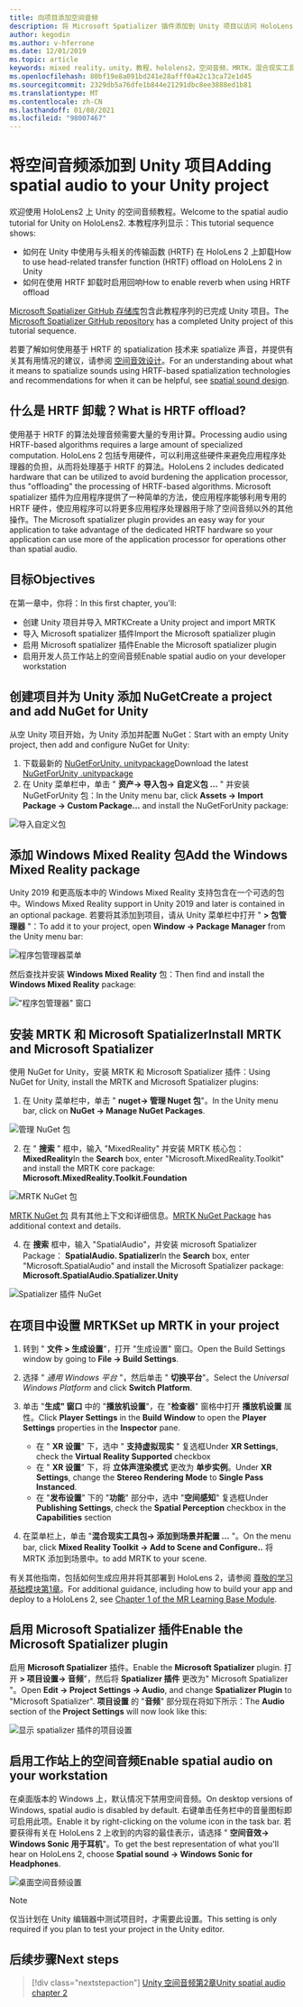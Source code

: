 ```yaml
---
title: 向项目添加空间音频
description: 将 Microsoft Spatializer 插件添加到 Unity 项目以访问 HoloLens 2 HRTF 硬件卸载。
author: kegodin
ms.author: v-hferrone
ms.date: 12/01/2019
ms.topic: article
keywords: mixed reality，unity，教程，hololens2，空间音频，MRTK，混合现实工具包，UWP，Windows 10，HRTF，head 相关传输函数，回音，Microsoft Spatializer
ms.openlocfilehash: 80bf19e8a091bd241e28afff0a42c13ca72e1d45
ms.sourcegitcommit: 2329db5a76dfe1b844e21291dbc8ee3888ed1b81
ms.translationtype: MT
ms.contentlocale: zh-CN
ms.lasthandoff: 01/08/2021
ms.locfileid: "98007467"
---
```

# <a name="adding-spatial-audio-to-your-unity-project"></a><span data-ttu-id="21433-104">将空间音频添加到 Unity 项目</span><span class="sxs-lookup"><span data-stu-id="21433-104">Adding spatial audio to your Unity project</span></span>

<span data-ttu-id="21433-105">欢迎使用 HoloLens2 上 Unity 的空间音频教程。</span><span class="sxs-lookup"><span data-stu-id="21433-105">Welcome to the spatial audio tutorial for Unity on HoloLens2.</span></span> <span data-ttu-id="21433-106">本教程序列显示：</span><span class="sxs-lookup"><span data-stu-id="21433-106">This tutorial sequence shows:</span></span>
* <span data-ttu-id="21433-107">如何在 Unity 中使用与头相关的传输函数 (HRTF) 在 HoloLens 2 上卸载</span><span class="sxs-lookup"><span data-stu-id="21433-107">How to use head-related transfer function (HRTF) offload on HoloLens 2 in Unity</span></span>
* <span data-ttu-id="21433-108">如何在使用 HRTF 卸载时启用回响</span><span class="sxs-lookup"><span data-stu-id="21433-108">How to enable reverb when using HRTF offload</span></span>

<span data-ttu-id="21433-109">[Microsoft Spatializer GitHub 存储库](https://github.com/microsoft/spatialaudio-unity)包含此教程序列的已完成 Unity 项目。</span><span class="sxs-lookup"><span data-stu-id="21433-109">The [Microsoft Spatializer GitHub repository](https://github.com/microsoft/spatialaudio-unity) has a completed Unity project of this tutorial sequence.</span></span> 

<span data-ttu-id="21433-110">若要了解如何使用基于 HRTF 的 spatialization 技术来 spatialize 声音，并提供有关其有用情况的建议，请参阅 [空间音效设计](https://docs.microsoft.com/windows/mixed-reality/spatial-sound-design)。</span><span class="sxs-lookup"><span data-stu-id="21433-110">For an understanding about what it means to spatialize sounds using HRTF-based spatialization technologies and recommendations for when it can be helpful, see [spatial sound design](https://docs.microsoft.com/windows/mixed-reality/spatial-sound-design).</span></span>

## <a name="what-is-hrtf-offload"></a><span data-ttu-id="21433-111">什么是 HRTF 卸载？</span><span class="sxs-lookup"><span data-stu-id="21433-111">What is HRTF offload?</span></span>

<span data-ttu-id="21433-112">使用基于 HRTF 的算法处理音频需要大量的专用计算。</span><span class="sxs-lookup"><span data-stu-id="21433-112">Processing audio using HRTF-based algorithms requires a large amount of specialized computation.</span></span> <span data-ttu-id="21433-113">HoloLens 2 包括专用硬件，可以利用这些硬件来避免应用程序处理器的负担，从而将处理基于 HRTF 的算法。</span><span class="sxs-lookup"><span data-stu-id="21433-113">HoloLens 2 includes dedicated hardware that can be utilized to avoid burdening the application processor, thus "offloading" the processing of HRTF-based algorithms.</span></span>  <span data-ttu-id="21433-114">Microsoft spatializer 插件为应用程序提供了一种简单的方法，使应用程序能够利用专用的 HRTF 硬件，使应用程序可以将更多应用程序处理器用于除了空间音频以外的其他操作。</span><span class="sxs-lookup"><span data-stu-id="21433-114">The Microsoft spatializer plugin provides an easy way for your application to take advantage of the dedicated HRTF hardware so your application can use more of the application processor for operations other than spatial audio.</span></span>

## <a name="objectives"></a><span data-ttu-id="21433-115">目标</span><span class="sxs-lookup"><span data-stu-id="21433-115">Objectives</span></span>

<span data-ttu-id="21433-116">在第一章中，你将：</span><span class="sxs-lookup"><span data-stu-id="21433-116">In this first chapter, you'll:</span></span>
* <span data-ttu-id="21433-117">创建 Unity 项目并导入 MRTK</span><span class="sxs-lookup"><span data-stu-id="21433-117">Create a Unity project and import MRTK</span></span>
* <span data-ttu-id="21433-118">导入 Microsoft spatializer 插件</span><span class="sxs-lookup"><span data-stu-id="21433-118">Import the Microsoft spatializer plugin</span></span>
* <span data-ttu-id="21433-119">启用 Microsoft spatializer 插件</span><span class="sxs-lookup"><span data-stu-id="21433-119">Enable the Microsoft spatializer plugin</span></span>
* <span data-ttu-id="21433-120">启用开发人员工作站上的空间音频</span><span class="sxs-lookup"><span data-stu-id="21433-120">Enable spatial audio on your developer workstation</span></span>

## <a name="create-a-project-and-add-nuget-for-unity"></a><span data-ttu-id="21433-121">创建项目并为 Unity 添加 NuGet</span><span class="sxs-lookup"><span data-stu-id="21433-121">Create a project and add NuGet for Unity</span></span>

<span data-ttu-id="21433-122">从空 Unity 项目开始，为 Unity 添加并配置 NuGet：</span><span class="sxs-lookup"><span data-stu-id="21433-122">Start with an empty Unity project, then add and configure NuGet for Unity:</span></span>
1. <span data-ttu-id="21433-123">下载最新的 [NuGetForUnity. unitypackage](https://github.com/GlitchEnzo/NuGetForUnity/releases/latest)</span><span class="sxs-lookup"><span data-stu-id="21433-123">Download the latest [NuGetForUnity .unitypackage](https://github.com/GlitchEnzo/NuGetForUnity/releases/latest)</span></span>
2. <span data-ttu-id="21433-124">在 Unity 菜单栏中，单击 " **资产-> 导入包-> 自定义包 ...** " 并安装 NuGetForUnity 包：</span><span class="sxs-lookup"><span data-stu-id="21433-124">In the Unity menu bar, click **Assets -> Import Package -> Custom Package...** and install the NuGetForUnity package:</span></span>

![导入自定义包](images/spatial-audio/import-custom-package.png)

## <a name="add-the-windows-mixed-reality-package"></a><span data-ttu-id="21433-126">添加 Windows Mixed Reality 包</span><span class="sxs-lookup"><span data-stu-id="21433-126">Add the Windows Mixed Reality package</span></span>

<span data-ttu-id="21433-127">Unity 2019 和更高版本中的 Windows Mixed Reality 支持包含在一个可选的包中。</span><span class="sxs-lookup"><span data-stu-id="21433-127">Windows Mixed Reality support in Unity 2019 and later is contained in an optional package.</span></span> <span data-ttu-id="21433-128">若要将其添加到项目，请从 Unity 菜单栏中打开 " **> 包管理器** "：</span><span class="sxs-lookup"><span data-stu-id="21433-128">To add it to your project, open **Window -> Package Manager** from the Unity menu bar:</span></span>

![程序包管理器菜单](images/spatial-audio/package-manager-menu.png)

<span data-ttu-id="21433-130">然后查找并安装 **Windows Mixed Reality** 包：</span><span class="sxs-lookup"><span data-stu-id="21433-130">Then find and install the **Windows Mixed Reality** package:</span></span>

!["程序包管理器" 窗口](images/spatial-audio/package-manager-window.png)

## <a name="install-mrtk-and-microsoft-spatializer"></a><span data-ttu-id="21433-132">安装 MRTK 和 Microsoft Spatializer</span><span class="sxs-lookup"><span data-stu-id="21433-132">Install MRTK and Microsoft Spatializer</span></span>

<span data-ttu-id="21433-133">使用 NuGet for Unity，安装 MRTK 和 Microsoft Spatializer 插件：</span><span class="sxs-lookup"><span data-stu-id="21433-133">Using NuGet for Unity, install the MRTK and Microsoft Spatializer plugins:</span></span>
1. <span data-ttu-id="21433-134">在 Unity 菜单栏中，单击 " **nuget-> 管理 Nuget 包**"。</span><span class="sxs-lookup"><span data-stu-id="21433-134">In the Unity menu bar, click on **NuGet -> Manage NuGet Packages**.</span></span>

![管理 NuGet 包](images/spatial-audio/manage-nuget-packages.png)

2. <span data-ttu-id="21433-136">在 " **搜索** " 框中，输入 "MixedReality" 并安装 MRTK 核心包： **MixedReality**</span><span class="sxs-lookup"><span data-stu-id="21433-136">In the **Search** box, enter "Microsoft.MixedReality.Toolkit" and install the MRTK core package: **Microsoft.MixedReality.Toolkit.Foundation**</span></span>

![MRTK NuGet 包](images/spatial-audio/mrtk-nuget-package.png)

<span data-ttu-id="21433-138">[MRTK NuGet 包](https://microsoft.github.io/MixedRealityToolkit-Unity/Documentation/MRTKNuGetPackage.html) 具有其他上下文和详细信息。</span><span class="sxs-lookup"><span data-stu-id="21433-138">[MRTK NuGet Package](https://microsoft.github.io/MixedRealityToolkit-Unity/Documentation/MRTKNuGetPackage.html) has additional context and details.</span></span>

4. <span data-ttu-id="21433-139">在 **搜索** 框中，输入 "SpatialAudio"，并安装 microsoft Spatializer Package： **SpatialAudio. Spatializer**</span><span class="sxs-lookup"><span data-stu-id="21433-139">In the **Search** box, enter "Microsoft.SpatialAudio" and install the Microsoft Spatializer package: **Microsoft.SpatialAudio.Spatializer.Unity**</span></span>

![Spatializer 插件 NuGet](images/spatial-audio/spatializer-plugin-nuget.png)

## <a name="set-up-mrtk-in-your-project"></a><span data-ttu-id="21433-141">在项目中设置 MRTK</span><span class="sxs-lookup"><span data-stu-id="21433-141">Set up MRTK in your project</span></span>

1. <span data-ttu-id="21433-142">转到 " **文件 > 生成设置**"，打开 "生成设置" 窗口。</span><span class="sxs-lookup"><span data-stu-id="21433-142">Open the Build Settings window by going to **File -> Build Settings**.</span></span>

2. <span data-ttu-id="21433-143">选择 " _通用 Windows 平台_ "，然后单击 " **切换平台**"。</span><span class="sxs-lookup"><span data-stu-id="21433-143">Select the _Universal Windows Platform_ and click **Switch Platform**.</span></span>

3. <span data-ttu-id="21433-144">单击 "**生成" 窗口** 中的 "**播放机设置**"，在 "**检查器**" 窗格中打开 **播放机设置** 属性。</span><span class="sxs-lookup"><span data-stu-id="21433-144">Click **Player Settings** in the **Build Window** to open the **Player Settings** properties in the **Inspector** pane.</span></span>
    * <span data-ttu-id="21433-145">在 " **XR 设置**" 下，选中 " **支持虚拟现实** " 复选框</span><span class="sxs-lookup"><span data-stu-id="21433-145">Under **XR Settings**, check the **Virtual Reality Supported** checkbox</span></span>
    * <span data-ttu-id="21433-146">在 " **XR 设置**" 下，将 **立体声渲染模式** 更改为 **单步实例**。</span><span class="sxs-lookup"><span data-stu-id="21433-146">Under **XR Settings**, change the **Stereo Rendering Mode** to **Single Pass Instanced**.</span></span>
    * <span data-ttu-id="21433-147">在 "**发布设置**" 下的 "**功能**" 部分中，选中 "**空间感知**" 复选框</span><span class="sxs-lookup"><span data-stu-id="21433-147">Under **Publishing Settings**, check the **Spatial Perception** checkbox in the **Capabilities** section</span></span>

4. <span data-ttu-id="21433-148">在菜单栏上，单击 "**混合现实工具包-> 添加到场景并配置 ...** "。</span><span class="sxs-lookup"><span data-stu-id="21433-148">On the menu bar, click **Mixed Reality Toolkit -> Add to Scene and Configure..**</span></span> <span data-ttu-id="21433-149">将 MRTK 添加到场景中。</span><span class="sxs-lookup"><span data-stu-id="21433-149">to add MRTK to your scene.</span></span>

<span data-ttu-id="21433-150">有关其他指南，包括如何生成应用并将其部署到 HoloLens 2，请参阅 [尊敬的学习基础模块第1章](../../../mrlearning-base-ch1.md)。</span><span class="sxs-lookup"><span data-stu-id="21433-150">For additional guidance, including how to build your app and deploy to a HoloLens 2, see [Chapter 1 of the MR Learning Base Module](../../../mrlearning-base-ch1.md).</span></span>

## <a name="enable-the-microsoft-spatializer-plugin"></a><span data-ttu-id="21433-151">启用 Microsoft Spatializer 插件</span><span class="sxs-lookup"><span data-stu-id="21433-151">Enable the Microsoft Spatializer plugin</span></span>

<span data-ttu-id="21433-152">启用 **Microsoft Spatializer** 插件。</span><span class="sxs-lookup"><span data-stu-id="21433-152">Enable the **Microsoft Spatializer** plugin.</span></span> <span data-ttu-id="21433-153">打开 **> 项目设置-> 音频**"，然后将 **Spatializer 插件** 更改为" Microsoft Spatializer "。</span><span class="sxs-lookup"><span data-stu-id="21433-153">Open **Edit -> Project Settings -> Audio**, and change **Spatializer Plugin** to "Microsoft Spatializer".</span></span> <span data-ttu-id="21433-154">**项目设置** 的 "**音频**" 部分现在将如下所示：</span><span class="sxs-lookup"><span data-stu-id="21433-154">The **Audio** section of the **Project Settings** will now look like this:</span></span>

![显示 spatializer 插件的项目设置](images/spatial-audio/project-settings.png)

## <a name="enable-spatial-audio-on-your-workstation"></a><span data-ttu-id="21433-156">启用工作站上的空间音频</span><span class="sxs-lookup"><span data-stu-id="21433-156">Enable spatial audio on your workstation</span></span>

<span data-ttu-id="21433-157">在桌面版本的 Windows 上，默认情况下禁用空间音频。</span><span class="sxs-lookup"><span data-stu-id="21433-157">On desktop versions of Windows, spatial audio is disabled by default.</span></span> <span data-ttu-id="21433-158">右键单击任务栏中的音量图标即可启用此项。</span><span class="sxs-lookup"><span data-stu-id="21433-158">Enable it by right-clicking on the volume icon in the task bar.</span></span> <span data-ttu-id="21433-159">若要获得有关在 HoloLens 2 上收到的内容的最佳表示，请选择 " **空间音效-> Windows Sonic 用于耳机**"。</span><span class="sxs-lookup"><span data-stu-id="21433-159">To get the best representation of what you'll hear on HoloLens 2, choose **Spatial sound -> Windows Sonic for Headphones**.</span></span>

![桌面空间音频设置](images/spatial-audio/desktop-audio-settings.png)

> [!NOTE]
> <span data-ttu-id="21433-161">仅当计划在 Unity 编辑器中测试项目时，才需要此设置。</span><span class="sxs-lookup"><span data-stu-id="21433-161">This setting is only required if you plan to test your project in the Unity editor.</span></span>

## <a name="next-steps"></a><span data-ttu-id="21433-162">后续步骤</span><span class="sxs-lookup"><span data-stu-id="21433-162">Next steps</span></span>

> [!div class="nextstepaction"]
> [<span data-ttu-id="21433-163">Unity 空间音频第2章</span><span class="sxs-lookup"><span data-stu-id="21433-163">Unity spatial audio chapter 2</span></span>](unity-spatial-audio-ch2.md)

